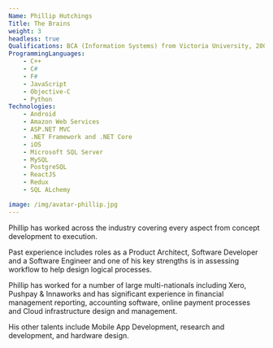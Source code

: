 ```yaml
---
Name: Phillip Hutchings
Title: The Brains
weight: 3
headless: true
Qualifications: BCA (Information Systems) from Victoria University, 2004
ProgrammingLanguages:
    - C++
    - C#
    - F#
    - JavaScript
    - Objective-C
    - Python
Technologies:
    - Android
    - Amazon Web Services
    - ASP.NET MVC
    - .NET Framework and .NET Core
    - iOS
    - Microsoft SQL Server
    - MySQL
    - PostgreSQL
    - ReactJS
    - Redux
    - SQL ALchemy

image: /img/avatar-phillip.jpg
---
```


Phillip has worked across the industry covering every aspect from concept development to execution.

Past experience includes roles as a Product Architect, Software Developer and a Software Engineer
and one of his key strengths is in assessing workflow to help design logical processes.

Phillip has worked for a number of large multi-nationals including Xero, Pushpay & Innaworks and has
significant experience in financial management reporting, accounting software, online payment
processes and Cloud infrastructure design and management.

His other talents include Mobile App Development, research and development, and hardware design.
